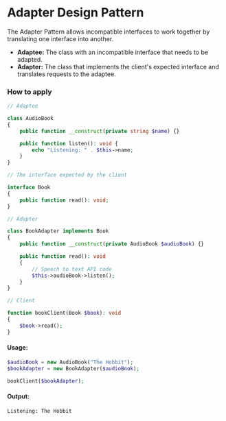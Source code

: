 # Adapter Design Pattern
The Adapter Pattern allows incompatible interfaces to work together by translating one interface into another.

- **Adaptee:** The class with an incompatible interface that needs to be adapted.
- **Adapter:** The class that implements the client's expected interface and translates requests to the adaptee.

### How to apply
```php
// Adaptee

class AudioBook
{
    public function __construct(private string $name) {}

    public function listen(): void {
        echo "Listening: " . $this->name;
    }
}
```

```php
// The interface expected by the client

interface Book
{
    public function read(): void;
}
```

```php
// Adapter

class BookAdapter implements Book
{
    public function __construct(private AudioBook $audioBook) {}

    public function read(): void
    {
        // Speech to text API code
        $this->audioBook->listen();
    }
}
```

```php
// Client

function bookClient(Book $book): void
{
    $book->read();
}
```

#### Usage:
```php
$audioBook = new AudioBook("The Hobbit");
$bookAdapter = new BookAdapter($audioBook);

bookClient($bookAdapter);
```

#### Output:
```txt
Listening: The Hobbit
```
